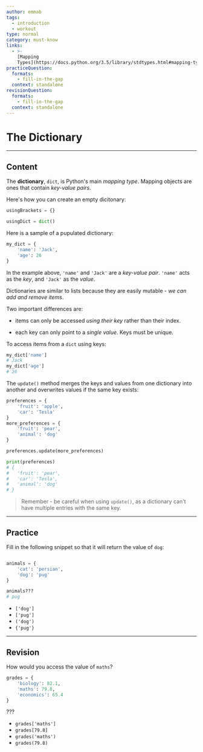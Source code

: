 ```yaml
---
author: emmab
tags:
  - introduction
  - workout
type: normal
category: must-know
links:
  - >-
    [Mapping
    Types](https://docs.python.org/3.5/library/stdtypes.html#mapping-types-dict){website}
practiceQuestion:
  formats:
    - fill-in-the-gap
  context: standalone
revisionQuestion:
  formats:
    - fill-in-the-gap
  context: standalone
---
```


# The Dictionary


---

## Content

The **dictionary**, `dict`, is Python's main *mapping type*. Mapping objects are ones that contain *key-value pairs*. 

Here's how you can create an empty dicitonary:
```python
usingBrackets = {}

usingDict = dict()
```

Here is a sample of a pupulated dictionary:

```python
my_dict = {
    'name': 'Jack', 
    'age': 26
}
```

In the example above, `'name'` and `'Jack'` are a *key-value pair*. `'name'` acts as the *key*, and `'Jack'` as the *value*.

Dictionaries are similar to lists because they are easily mutable - *we can add and remove items*.

Two important differences are:

- items can only be accessed *using their key* rather than their index.

- each key can only point to a *single value*. Keys must be unique.

To access items from a `dict` using keys:

```python
my_dict['name']
# Jack
my_dict['age']
# 26
```

The `update()` method merges the keys and values from one dictionary into another and overwrites values if the same key exists:

```python
preferences = {
    'fruit': 'apple', 
    'car': 'Tesla'
}
more_preferences = {
    'fruit': 'pear',
    'animal': 'dog'
}

preferences.update(more_preferences)

print(preferences)
# {
#   'fruit': 'pear', 
#   'car': 'Tesla', 
#   'animal': 'dog'
# }
```

> Remember - be careful when using `update()`, as a dictionary can't have multiple entries with the same key.


---

## Practice

Fill in the following snippet so that it will return the value of `dog`:

```python

animals = {
    'cat': 'persian', 
    'dog': 'pug'
}

animals???
# pug
```

- `['dog']`
- `['pug']`
- `('dog')`
- `{'pug'}`


---

## Revision

How would you access the value of `maths`?

```python
grades = {
    'biology': 82.1,
    'maths': 79.8,
    'economics': 65.4
}
```

???

- `grades['maths']`
- `grades[79.8]`
- `grades('maths')`
- `grades(79.8)`
